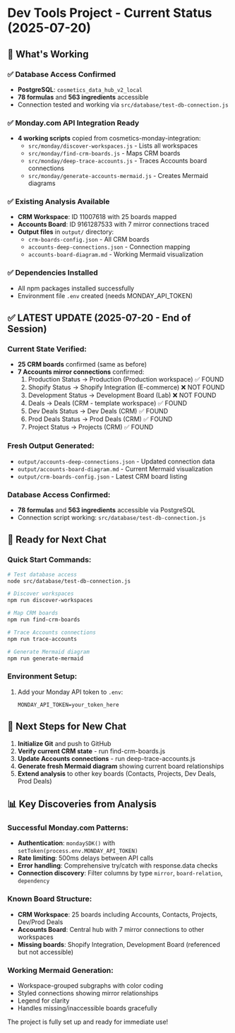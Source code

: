 # Dev Tools Project - Current Status (2025-07-20)

## 🎯 What's Working

### ✅ **Database Access Confirmed**
- **PostgreSQL**: `cosmetics_data_hub_v2_local`
- **78 formulas** and **563 ingredients** accessible
- Connection tested and working via `src/database/test-db-connection.js`

### ✅ **Monday.com API Integration Ready**
- **4 working scripts** copied from cosmetics-monday-integration:
  - `src/monday/discover-workspaces.js` - Lists all workspaces
  - `src/monday/find-crm-boards.js` - Maps CRM boards
  - `src/monday/deep-trace-accounts.js` - Traces Accounts board connections
  - `src/monday/generate-accounts-mermaid.js` - Creates Mermaid diagrams

### ✅ **Existing Analysis Available**
- **CRM Workspace**: ID 11007618 with 25 boards mapped
- **Accounts Board**: ID 9161287533 with 7 mirror connections traced
- **Output files** in `output/` directory:
  - `crm-boards-config.json` - All CRM boards
  - `accounts-deep-connections.json` - Connection mapping
  - `accounts-board-diagram.md` - Working Mermaid visualization

### ✅ **Dependencies Installed**
- All npm packages installed successfully
- Environment file `.env` created (needs MONDAY_API_TOKEN)

## ✅ **LATEST UPDATE** (2025-07-20 - End of Session)

### Current State Verified:
- **25 CRM boards** confirmed (same as before)
- **7 Accounts mirror connections** confirmed:
  1. Production Status → Production (Production workspace) ✅ FOUND
  2. Shopify Status → Shopify Integration (E-commerce) ❌ NOT FOUND
  3. Development Status → Development Board (Lab) ❌ NOT FOUND  
  4. Deals → Deals (CRM - template workspace) ✅ FOUND
  5. Dev Deals Status → Dev Deals (CRM) ✅ FOUND
  6. Prod Deals Status → Prod Deals (CRM) ✅ FOUND
  7. Project Status → Projects (CRM) ✅ FOUND

### Fresh Output Generated:
- `output/accounts-deep-connections.json` - Updated connection data
- `output/accounts-board-diagram.md` - Current Mermaid visualization  
- `output/crm-boards-config.json` - Latest CRM board listing

### Database Access Confirmed:
- **78 formulas** and **563 ingredients** accessible via PostgreSQL
- Connection script working: `src/database/test-db-connection.js`

## 🚀 Ready for Next Chat

### Quick Start Commands:
```bash
# Test database access
node src/database/test-db-connection.js

# Discover workspaces  
npm run discover-workspaces

# Map CRM boards
npm run find-crm-boards

# Trace Accounts connections
npm run trace-accounts

# Generate Mermaid diagram
npm run generate-mermaid
```

### Environment Setup:
1. Add your Monday API token to `.env`:
   ```
   MONDAY_API_TOKEN=your_token_here
   ```

## 🎯 Next Steps for New Chat

1. **Initialize Git** and push to GitHub
2. **Verify current CRM state** - run find-crm-boards.js
3. **Update Accounts connections** - run deep-trace-accounts.js  
4. **Generate fresh Mermaid diagram** showing current board relationships
5. **Extend analysis** to other key boards (Contacts, Projects, Dev Deals, Prod Deals)

## 📊 Key Discoveries from Analysis

### Successful Monday.com Patterns:
- **Authentication**: `mondaySDK()` with `setToken(process.env.MONDAY_API_TOKEN)`
- **Rate limiting**: 500ms delays between API calls
- **Error handling**: Comprehensive try/catch with response.data checks
- **Connection discovery**: Filter columns by type `mirror`, `board-relation`, `dependency`

### Known Board Structure:
- **CRM Workspace**: 25 boards including Accounts, Contacts, Projects, Dev/Prod Deals
- **Accounts Board**: Central hub with 7 mirror connections to other workspaces
- **Missing boards**: Shopify Integration, Development Board (referenced but not accessible)

### Working Mermaid Generation:
- Workspace-grouped subgraphs with color coding
- Styled connections showing mirror relationships
- Legend for clarity
- Handles missing/inaccessible boards gracefully

The project is fully set up and ready for immediate use!